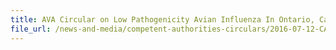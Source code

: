 ```yaml
---
title: AVA Circular on Low Pathogenicity Avian Influenza In Ontario, Canada 
file_url: /news-and-media/competent-authorities-circulars/2016-07-12-CA.pdf
---
```


